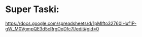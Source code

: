 # Super Taski:
https://docs.google.com/spreadsheets/d/1pMIfto32760lHuf1P-gW_M0VgmpQE3d5cRrgOqDfc7I/edit#gid=0
